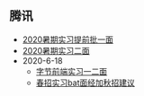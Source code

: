 ## 腾讯
- [2020暑期实习提前批一面](https://www.nowcoder.com/discuss/419172)
- [2020暑期实习二面](https://www.nowcoder.com/discuss/422093)
- 2020-6-18
  - [字节前端实习一二面](https://www.nowcoder.com/discuss/440192?channel=666&source_id=discuss_terminal_discuss_sim)
  - [春招实习bat面经加秋招建议](https://www.nowcoder.com/discuss/441438?type=2&channel=666&source_id=discuss_terminal_discuss_hot)
